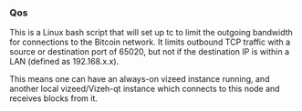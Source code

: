 ### Qos ###

This is a Linux bash script that will set up tc to limit the outgoing bandwidth for connections to the Bitcoin network. It limits outbound TCP traffic with a source or destination port of 65020, but not if the destination IP is within a LAN (defined as 192.168.x.x).

This means one can have an always-on vizeed instance running, and another local vizeed/Vizeh-qt instance which connects to this node and receives blocks from it.
